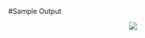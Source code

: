 #Sample Output
<p align="center">
  <img src="https://user-images.githubusercontent.com/86089564/190320288-d2b75ce0-7253-4234-862a-8de5cae6acf2.png" />
</p>
